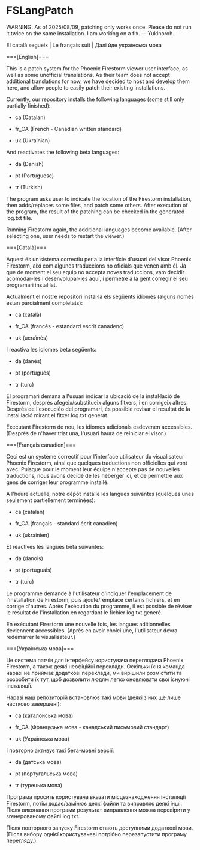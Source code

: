 # FSLangPatch

WARNING: As of 2025/08/09, patching only works once. Please do not run it twice on the same installation. I am working on a fix. -- Yukinoroh.

El català segueix | Le français suit | Далі йде українська мова

===[English]===

This is a patch system for the Phoenix Firestorm viewer user interface, as well as some unofficial translations.
As their team does not accept additional translations for now, we have decided to host and develop them here, and allow people to easily patch their existing installations.

Currently, our repository installs the following languages (some still only partially finished):

+ ca (Catalan)

+ fr_CA (French - Canadian written standard)

+ uk (Ukrainian)

And reactivates the following beta languages:

+ da (Danish)

+ pt (Portuguese)

+ tr (Turkish)

The program asks user to indicate the location of the Firestorm installation, then adds/replaces some files, and patch some others.
After execution of the program, the result of the patching can be checked in the generated log.txt file.

Running Firestorm again, the additional languages become available. (After selecting one, user needs to restart the viewer.)

===[Català]===

Aquest és un sistema correctiu per a la interfície d'usuari del visor Phoenix Firestorm, així com algunes traduccions no oficials que venen amb él.
Ja que de moment el seu equip no accepta noves traduccions, vam decidir acomodar-les i desenvolupar-les aquí, i permetre a la gent corregir el seu programari instal·lat.

Actualment el nostre repositori instal·la els següents idiomes (alguns només estan parcialment completats):

+ ca (català)

+ fr_CA (francès - estandard escrit canadenc)

+ uk (ucraïnès)

I reactiva les idiomes beta següents:

+ da (danès)

+ pt (portuguès)

+ tr (turc)

El programari demana a l'usuari indicar la ubicació de la instal·lació de Firestorm, després afegeix/substitueix alguns fitxers, i en corrigeix altres.
Després de l'execuciéo del programari, és possible revisar el resultat de la instal·lació mirant el fitxer log.txt generat.

Executant Firestorm de nou, les idiomes adicionals esdevenen accessibles. (Després de n'haver triat una, l'usuari haurà de reiniciar el visor.)

===[Français canadien]===

Ceci est un système correctif pour l'interface utilisateur du visualisateur Phoenix Firestorm, ainsi que quelques traductions non officielles qui vont avec.
Puisque pour le moment leur équipe n'accepte pas de nouvelles traductions, nous avons décidé de les héberger ici, et de permettre aux gens de corriger leur programme installé.

À l'heure actuelle, notre dépôt installe les langues suivantes (quelques unes seulement partiellement terminées):

+ ca (catalan)

+ fr_CA (français - standard écrit canadien)

+ uk (ukrainien)

Et réactives les langues beta suivantes:

+ da (danois)

+ pt (portuguais)

+ tr (turc)

Le programme demande à l'utilisateur d'indiquer l'emplacement de l'installation de Firestorm, puis ajoute/remplace certains fichiers, et en corrige d'autres.
Après l'exécution du programme, il est possible de réviser le résultat de l'installation en regardant le fichier log.txt generé.

En exécutant Firestorm une nouvelle fois, les langues aditionnelles deviennent accessibles. (Après en avoir choici une, l'utilisateur devra redémarrer le visualisateur.)

===[Українська мова]===

Це система патчів для інтерфейсу користувача переглядача Phoenix Firestorm, а також деякі неофіційні переклади.
Оскільки їхня команда наразі не приймає додаткові переклади, ми вирішили розмістити та розробити їх тут, щоб дозволити людям легко оновлювати свої існуючі інсталяції.

Наразі наш репозиторій встановлює такі мови (деякі з них ще лише частково завершені):

+ ca (каталонська мова)

+ fr_CA (Французька мова - канадський письмовий стандарт)

+ uk (Українська мова)

І повторно активує такі бета-мовні версії:

+ da (датська мова)

+ pt (португальська мова)

+ tr (турецька мова)

Програма просить користувача вказати місцезнаходження інсталяції Firestorm, потім додає/замінює деякі файли та виправляє деякі інші.
Після виконання програми результат виправлення можна перевірити у згенерованому файлі log.txt.

Після повторного запуску Firestorm стають доступними додаткові мови. (Після вибору однієї користувачеві потрібно перезапустити програму перегляду.)
